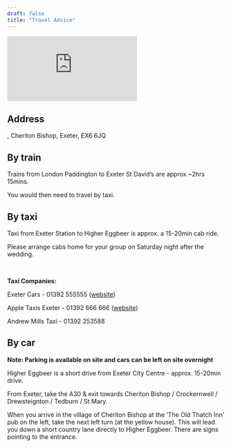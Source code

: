 ```yaml
---
draft: false
title: "Travel Advice"
---
```


<iframe class="google-map" style="border:0;" src="https://www.google.com/maps/embed?pb=!1m18!1m12!1m3!1d5988.827892632287!2d-3.7497530637098593!3d50.72189916227002!2m3!1f0!2f0!3f0!3m2!1i1024!2i768!4f13.1!3m3!1m2!1s0x486dac616bc30dc7%3A0x95241c452f2c9cec!2sEggbeer%20Farm!5e0!3m2!1sen!2suk!4v1659273800010!5m2!1sen!2suk" allowfullscreen="" loading="lazy" referrerpolicy="no-referrer-when-downgrade"></iframe>

## Address

, 
Cheriton Bishop, 
Exeter, 
EX6 6JQ

## By train

Trains from London Paddington to Exeter St David’s are approx ~2hrs 15mins.

You would then need to travel by taxi.

## By taxi

Taxi from Exeter Station to Higher Eggbeer is approx. a 15-20min cab ride.

Please arrange cabs home for your group on Saturday night after the wedding.

<br>

**Taxi Companies:**

Exeter Cars - 01392 555555 ([website](https://www.exetercars.com/))

Apple Taxis Exeter - 01392 666 666 ([website](https://www.appletaxisexeter.co.uk/))

Andrew Mills Taxi - 01392 253588

## By car

**Note: Parking is available on site and cars can be left on site overnight**

Higher Eggbeer is a short drive from Exeter City Centre - approx. 15-20min drive.

From Exeter, take the A30 & exit towards Cheriton Bishop / Crockernwell / Drewsteignton / Tedburn / St Mary.

When you arrive in the village of Cheriton Bishop at the ‘The Old Thatch Inn’ pub on the left, take the next left turn (at the yellow house). This will lead you down a short country lane directly to Higher Eggbeer. There are signs pointing to the entrance.

 








